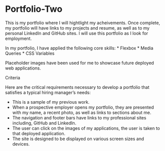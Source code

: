 # Portfolio-Two



This is my portfolio where I will hightlight my acheivements. Once complete, my portfolio will have links to my projects and resume, as well as to my personal LinkedIn and GitHub sites. I will use this portfolio as I look for employment.

In my portfolio, I have applied the following core skills:
    * Flexbox
    * Media Queries
    * CSS Variables

Placeholder images have been used for me to showcase future deployed web applications.

Criteria

Here are the critical requirements necessary to develop a portfolio that satisfies a typical hiring manager’s needs:

  * This is a sample of my previous work.
  * When a prospective employer opens my portfolio, they are presented with my name, a recent photo, as well as links to sections about me.
  * The navigation and footer bars have links to my professional sites including, GitHub and LinkedIn.
  * The user can click on the images of my applications, the user is taken to that deployed application.
  * The site is designed to be displayed on various screen sizes and devices. 
